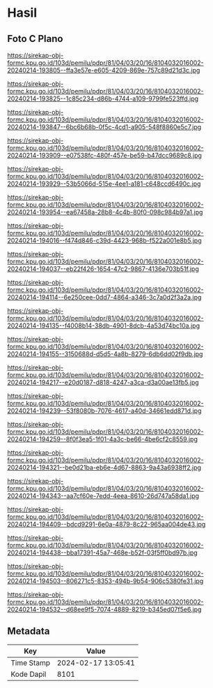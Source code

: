 # Hasil

## Foto C Plano

https://sirekap-obj-formc.kpu.go.id/103d/pemilu/pdpr/81/04/03/20/16/8104032016002-20240214-193805--ffa3e57e-e605-4209-869e-757c89d21d3c.jpg

https://sirekap-obj-formc.kpu.go.id/103d/pemilu/pdpr/81/04/03/20/16/8104032016002-20240214-193825--1c85c234-d86b-4744-a109-9799fe523ffd.jpg

https://sirekap-obj-formc.kpu.go.id/103d/pemilu/pdpr/81/04/03/20/16/8104032016002-20240214-193847--6bc6b68b-0f5c-4cd1-a905-548f8860e5c7.jpg

https://sirekap-obj-formc.kpu.go.id/103d/pemilu/pdpr/81/04/03/20/16/8104032016002-20240214-193909--e07538fc-480f-457e-be59-b47dcc9689c8.jpg

https://sirekap-obj-formc.kpu.go.id/103d/pemilu/pdpr/81/04/03/20/16/8104032016002-20240214-193929--53b5066d-515e-4ee1-a181-c648ccd6490c.jpg

https://sirekap-obj-formc.kpu.go.id/103d/pemilu/pdpr/81/04/03/20/16/8104032016002-20240214-193954--ea67458a-28b8-4c4b-80f0-098c984b97a1.jpg

https://sirekap-obj-formc.kpu.go.id/103d/pemilu/pdpr/81/04/03/20/16/8104032016002-20240214-194016--f474d846-c39d-4423-968b-f522a001e8b5.jpg

https://sirekap-obj-formc.kpu.go.id/103d/pemilu/pdpr/81/04/03/20/16/8104032016002-20240214-194037--eb22f426-1654-47c2-9867-4136e703b51f.jpg

https://sirekap-obj-formc.kpu.go.id/103d/pemilu/pdpr/81/04/03/20/16/8104032016002-20240214-194114--6e250cee-0dd7-4864-a346-3c7a0d2f3a2a.jpg

https://sirekap-obj-formc.kpu.go.id/103d/pemilu/pdpr/81/04/03/20/16/8104032016002-20240214-194135--f4008b14-38db-4901-8dcb-4a53d74bc10a.jpg

https://sirekap-obj-formc.kpu.go.id/103d/pemilu/pdpr/81/04/03/20/16/8104032016002-20240214-194155--3150688d-d5d5-4a8b-8279-6db6dd02f9db.jpg

https://sirekap-obj-formc.kpu.go.id/103d/pemilu/pdpr/81/04/03/20/16/8104032016002-20240214-194217--e20d0187-d818-4247-a3ca-d3a00ae13fb5.jpg

https://sirekap-obj-formc.kpu.go.id/103d/pemilu/pdpr/81/04/03/20/16/8104032016002-20240214-194239--53f8080b-7076-4617-a40d-34661edd871d.jpg

https://sirekap-obj-formc.kpu.go.id/103d/pemilu/pdpr/81/04/03/20/16/8104032016002-20240214-194259--8f0f3ea5-1f01-4a3c-be66-4be6cf2c8559.jpg

https://sirekap-obj-formc.kpu.go.id/103d/pemilu/pdpr/81/04/03/20/16/8104032016002-20240214-194321--be0d21ba-eb6e-4d67-8863-9a43a6938ff2.jpg

https://sirekap-obj-formc.kpu.go.id/103d/pemilu/pdpr/81/04/03/20/16/8104032016002-20240214-194343--aa7cf60e-7edd-4eea-8610-26d747a58da1.jpg

https://sirekap-obj-formc.kpu.go.id/103d/pemilu/pdpr/81/04/03/20/16/8104032016002-20240214-194409--bdcd9291-6e0a-4879-8c22-965aa004de43.jpg

https://sirekap-obj-formc.kpu.go.id/103d/pemilu/pdpr/81/04/03/20/16/8104032016002-20240214-194438--bba17391-45a7-468e-b52f-03f5ff0bd97b.jpg

https://sirekap-obj-formc.kpu.go.id/103d/pemilu/pdpr/81/04/03/20/16/8104032016002-20240214-194503--806271c5-8353-494b-9b54-906c5380fe31.jpg

https://sirekap-obj-formc.kpu.go.id/103d/pemilu/pdpr/81/04/03/20/16/8104032016002-20240214-194532--d68ee9f5-7074-4889-8219-b345ed07f5e6.jpg


## Metadata

| Key        | Value               |
| ---------- | ------------------- |
| Time Stamp | 2024-02-17 13:05:41 |
| Kode Dapil | 8101                |



